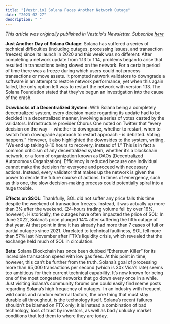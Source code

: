 ```yaml
---
title: "[Vestr.io] Solana Faces Another Network Outage"
date: "2023-02-27"
description: " "
---
```


<i>This article was originally published in Vestr.io's Newsletter. Subscribe <a href="https://www.vestr.io/" target="_blank">here</a></i>

<b>Just Another Day of Solana Outage</b>: Solana has suffered a series of technical difficulties (including outages, processing issues, and transaction freezes) since its launch in 2020 and this week was no different: After completing a network update from 1.13 to 1.14, problems began to arise that resulted in transactions being slowed on the network. For a certain period of time there was a freeze during which users could not process transactions or move assets. It prompted network validators to downgrade a software in an attempt to restore network performance, yet when this again failed, the only option left was to restart the network with version 1.13. The Solana Foundation stated that they’ve begun an investigation into the cause of the crash.

<b>Drawbacks of a Decentralized System</b>: With Solana being a completely decentralized system, every decision made regarding its update had to be decided in a decentralized manner, involving a series of votes casted by the validators. Infrastructure provider Chorus One noted on Twitter that “every decision on the way -- whether to downgrade, whether to restart, when to switch from downgrade approach to restart approach - is debated. Voting happens.” However, it also highlighted the downsides to the system, writing, “We end up taking 8-10 hours to recovery, instead of 1.” This is in fact a common criticism of any decentralized system, whether it’s a blockchain network, or a form of organization known as DAOs (Decentralized Autonomous Organization). Efficiency is reduced because one individual cannot make the decision for everyone and proceed with necessary actions. Instead, every validator that makes up the network is given the power to decide the future course of actions. In times of emergency, such as this one, the slow decision-making process could potentially spiral into a huge trouble.

<b>Effects on $SOL</b>: Thankfully, SOL did not suffer any price falls this time despite the weekend of transaction freezes. Instead, it was actually up more than 3% after the weekend. (24-hours trading volume fell by over 16%, however). Historically, the outages have often impacted the price of SOL: In June 2022, Solana’s price plunged 14% after suffering the fifth outage of that year. At that point in time it has already had more than 7 cases of full or partial outages since 2021. Unrelated to technical faultiness, SOL fell more than 57% last November after FTX’s liquidity crisis, which revealed that the exchange held much of SOL in circulation.

<b>Beta</b>: Solana Blockchain has once been dubbed “Ethereum Killer” for its incredible transaction speed with low gas fees. At this point in time, however, this can’t be further from the truth. Solana’s goal of processing more than 65,000 transactions per second (which is 30x Visa’s rate) seems too ambitious for their current technical capability. It’s now known for being one of the most congested networks that go down every once in a while. Just visiting Solana’s community forums one could easily find meme posts regarding Solana’s high frequency of outages. In an industry with frequent wild cards and random external factors, the one thing that must stay durable all throughout, is the technology itself. Solana’s recent failures shouldn’t be blamed on FTX only; it is instead a combination of bad technology, loss of trust by investors, as well as bad / unlucky market conditions that led them to where they are today.
